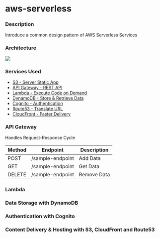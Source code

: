 # aws-serverless
### Description
Introduce a common design pattern of AWS Serverless Services

### Architecture
<img src="[http://....jpg](https://github.com/YifanBu/aws-serverless/blob/078a8aae7bd3daddc42722c1278d7ae40666afc3/aws-serverless.png)"/>

### Services Used
- [S3 - Server Static App](https://aws.amazon.com/s3/?nc2=h_m1)
- [API Gateway - REST API](https://aws.amazon.com/api-gateway/?nc2=h_m1)
- [Lambda - Execute Code on Demand](https://aws.amazon.com/lambda/?nc2=h_m1)
- [DynamoDB - Store & Retrieve Data](https://aws.amazon.com/dynamodb/?nc2=h_m1)
- [Cognito - Authentication](https://aws.amazon.com/cognito/?nc2=h_m1)
- [Route53 - Translate URL](https://aws.amazon.com/route53/?nc2=h_m1)
- [CloudFront - Faster Delivery](https://aws.amazon.com/cloudfront/?nc2=h_m1)

### API Gateway
Handles Request-Response Cycle

| Method | Endpoint      | Description |
| ----------- | -----------|----------- |
| POST | /sample-endpoint     | Add Data       |
| GET | /sample-endpoint   | Get Data        |
| DELETE | /sample-endpoint   | Remove Data        |

### Lambda


### Data Storage with DynamoDB


### Authentication with Cognito


### Content Delivery & Hosting with S3, CloudFront and Route53